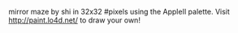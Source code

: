 mirror maze by shi in 32x32 #pixels using the AppleII palette. Visit http://paint.lo4d.net/ to draw your own! 